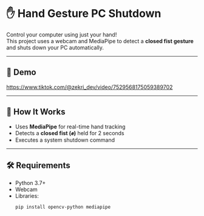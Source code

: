 # ✋ Hand Gesture PC Shutdown

Control your computer using just your hand!  
This project uses a webcam and MediaPipe to detect a **closed fist gesture** and shuts down your PC automatically.

---

## 📸 Demo

https://www.tiktok.com/@zekri_dev/video/7529568175059389702

---

## 🧠 How It Works

- Uses **MediaPipe** for real-time hand tracking
- Detects a **closed fist (✊)** held for 2 seconds
- Executes a system shutdown command

---

## 🛠️ Requirements

- Python 3.7+
- Webcam
- Libraries:
  ```bash
  pip install opencv-python mediapipe
